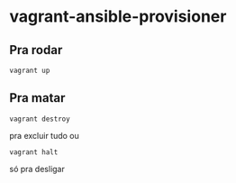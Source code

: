 # vagrant-ansible-provisioner

## Pra rodar

```
vagrant up
```

## Pra matar

```
vagrant destroy
```

pra excluir tudo ou

```
vagrant halt
```

só pra desligar

